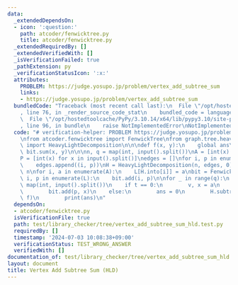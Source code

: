 ```yaml
---
data:
  _extendedDependsOn:
  - icon: ':question:'
    path: atcoder/fenwicktree.py
    title: atcoder/fenwicktree.py
  _extendedRequiredBy: []
  _extendedVerifiedWith: []
  _isVerificationFailed: true
  _pathExtension: py
  _verificationStatusIcon: ':x:'
  attributes:
    PROBLEM: https://judge.yosupo.jp/problem/vertex_add_subtree_sum
    links:
    - https://judge.yosupo.jp/problem/vertex_add_subtree_sum
  bundledCode: "Traceback (most recent call last):\n  File \"/opt/hostedtoolcache/PyPy/3.10.14/x64/lib/pypy3.10/site-packages/onlinejudge_verify/documentation/build.py\"\
    , line 76, in _render_source_code_stat\n    bundled_code = language.bundle(\n\
    \  File \"/opt/hostedtoolcache/PyPy/3.10.14/x64/lib/pypy3.10/site-packages/onlinejudge_verify/languages/python.py\"\
    , line 96, in bundle\n    raise NotImplementedError\nNotImplementedError\n"
  code: "# verification-helper: PROBLEM https://judge.yosupo.jp/problem/vertex_add_subtree_sum\n\
    \nfrom atcoder.fenwicktree import FenwickTree\nfrom graph.tree.heavy_light_decomposition\
    \ import HeavyLightDecomposition\n\n\ndef f(x, y):\n    global ans\n    ans +=\
    \ bit.sum(x, y)\n\n\nn, q = map(int, input().split())\nA = [int(x) for x in input().split()]\n\
    P = [int(x) for x in input().split()]\nedges = []\nfor i, p in enumerate(P, 1):\n\
    \    edges.append((i, p))\nH = HeavyLightDecomposition(n, edges, 0)\nL = [0] *\
    \ n\nfor i, a in enumerate(A):\n    L[H.into[i]] = a\nbit = FenwickTree(n)\nfor\
    \ i, p in enumerate(L):\n    bit.add(i, p)\n\nfor _ in range(q):\n    t, *a =\
    \ map(int, input().split())\n    if t == 0:\n        v, x = a\n        p = H.into[v]\n\
    \        bit.add(p, x)\n    else:\n        ans = 0\n        H.subtree_query(a[0],\
    \ f)\n        print(ans)\n"
  dependsOn:
  - atcoder/fenwicktree.py
  isVerificationFile: true
  path: test/library_checker/tree/vertex_add_subtree_sum_hld.test.py
  requiredBy: []
  timestamp: '2024-07-03 10:08:38+09:00'
  verificationStatus: TEST_WRONG_ANSWER
  verifiedWith: []
documentation_of: test/library_checker/tree/vertex_add_subtree_sum_hld.test.py
layout: document
title: Vertex Add Subtree Sum (HLD)
---
```

